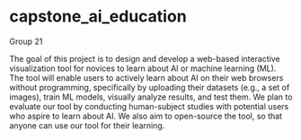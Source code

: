 # capstone_ai_education
Group 21

The goal of this project is to design and develop a web-based interactive visualization tool for novices to learn about AI or machine learning (ML). The tool will enable users to actively learn about AI on their web browsers without programming, specifically by uploading their datasets (e.g., a set of images), train ML models, visually analyze results, and test them. We plan to evaluate our tool by conducting human-subject studies with potential users who aspire to learn about AI. We also aim to open-source the tool, so that anyone can use our tool for their learning.
